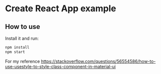 # Create React App example

## How to use


Install it and run:

```sh
npm install
npm start
```

For my reference
https://stackoverflow.com/questions/56554586/how-to-use-usestyle-to-style-class-component-in-material-ui